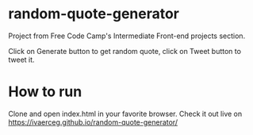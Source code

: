 # random-quote-generator

Project from Free Code Camp's Intermediate Front-end projects section.

Click on Generate button to get random quote, click on Tweet button to tweet it.

# How to run

Clone and open index.html in your favorite browser. Check it out live on https://ivaerceg.github.io/random-quote-generator/
